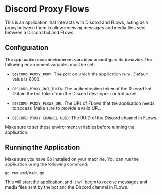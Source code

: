 # Discord Proxy Flows

This is an application that interacts with Discord and FLows, acting as a proxy between them to allow receiving messages and media files sent between a Discord bot and FLows.

## Configuration

The application uses environment variables to configure its behavior. The following environment variables must be set:

- `DISCORD_PROXY_PORT`: The port on which the application runs. Default value is 8000.

- `DISCORD_PROXY_BOT_TOKEN`: The authentication token of the Discord bot. Obtain the bot token from the Discord developer control panel.

- `DISCORD_PROXY_FLOWS_URL`: The URL of FLows that the application needs to access. Make sure to provide a valid URL.

- `DISCORD_PROXY_CHANNEL_UUID`: The UUID of the Discord channel in FLows.

Make sure to set these environment variables before running the application.

## Running the Application

Make sure you have Go installed on your machine. You can run the application using the following command:

```
go run cmd/main.go
```

This will start the application, and it will begin to receive messages and media files sent by the bot and the Discord channel in FLows.
